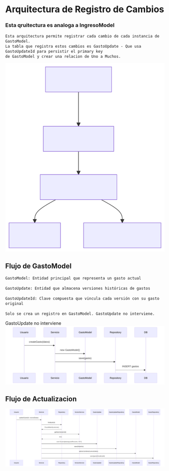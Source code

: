 # Arquitectura de Registro de Cambios
### Esta qruitectura es analoga a IngresoModel
    Esta arquitectura permite registrar cada cambio de cada instancia de GastoModel.
    La tabla que registra estos cambios es GastoUpdate - Que usa GastoUpdateId para persistir el primary key
    de GastoModel y crear una relacion de Uno a Muchos.
![Arquitectura de registro de Cambios](\src\static\arquitectura_gasto_model.svg)

## Flujo de GastoModel
    GastoModel: Entidad principal que representa un gasto actual

    GastoUpdate: Entidad que almacena versiones históricas de gastos

    GastoUpdateId: Clave compuesta que vincula cada versión con su gasto original
    
    Solo se crea un registro en GastoModel. GastoUpdate no interviene.

GastoUpdate no interviene
![Flujo de GastoModel](\src\static\flujo_gasto_model.svg)

## Flujo de Actualizacion
![Flujo de GastoUpdate](\src\static\flujo_gasto_model_update.svg)